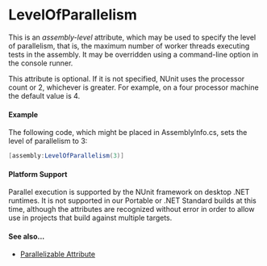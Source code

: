 # LevelOfParallelism


This is an _assembly-level_ attribute, which may be used to specify the level of 
parallelism, that is, the maximum number of worker threads executing tests in the assembly.
It may be overridden using a command-line option in the console runner.

This attribute is optional. If it is not specified, NUnit uses the processor count or 2,
whichever is greater. For example, on a four processor machine the default value is 4.

#### Example

The following code, which might be placed in AssemblyInfo.cs, sets the level of parallelism to 3:

```csharp
[assembly:LevelOfParallelism(3)]
```

#### Platform Support

Parallel execution is supported by the NUnit framework on desktop .NET runtimes. It is not supported in our Portable or .NET Standard builds at this time, although the attributes are recognized without error in order to allow use in projects that build against multiple targets.

#### See also...
 * [Parallelizable Attribute](parallelizable.md)
